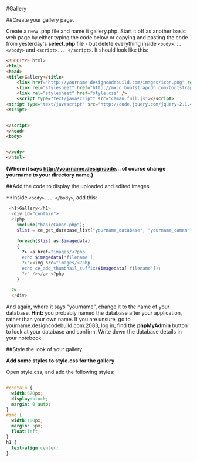 #Gallery

##Create your gallery page.

Create a new .php file and name it gallery.php. Start it off as another basic web page by either typing the code below or copying and pasting the code from yesterday's **select.php** file - but delete everything inside ````<body>... </body>```` and ````<script>... </script>````. It should look like this:

```html
<!DOCTYPE html>
<html>
<head>
<title>Gallery</title>
    <link href="http://yourname.designcodebuild.com/images/icon.png" rel="apple-touch-icon" sizes="114x114" />
    <link rel="stylesheet" href="http://mxcd.bootstrapcdn.com/bootstrap/3.3.6/css/bootstrap.min.css" />
    <link rel="stylesheet" href="style.css" />
    <script type="text/javascript" src="caman.full.js"></script>
<script type="text/javascript" src="http://code.jquery.com/jquery-2.1.4.min.js"></script>
<script>


</script>
</head>
<body>


</body>
</html>
```
**(Where it says http://yourname.designcode... of course change yourname to your directory name.)**

##Add the code to display the uploaded and edited images

**Inside ```<body>... </body>```, add this:

```php
 <h1>Gallery</h1>
  <div id="contain">
  <?php
    include("basicCaman.php");
    $list = ce_get_database_list("yourname_database", "yourname_caman", "kuR[GuBHE801", "photos");
    
    foreach($list as $imagedata)
    {
      ?> <a href="images/<?php
      echo $imagedata['filename'];
      ?>"><img src="images/<?php
      echo ce_add_thumbnail_suffix($imagedata['filename']);
      ?>" /></a> <?php
    }
    
  ?>
  </div>
```

And again, where it says "yourname", change it to the name of your database. **Hint:** you probably named the database after your application, rather than your own name. If you are unsure, go to yourname.designcodebuild.com:2083, log in, find the **phpMyAdmin** button to look at your database and confirm. Write down the database details in your notebook.

##Style the look of your gallery

**Add some styles to style.css for the gallery**

Open style.css, and add the following styles:

```css

#contain {
  width:670px;
  display:block;
  margin: 0 auto;
}
#img {
  width:100px;
  margin: 5px;
  float:left;
}
h1 {
  text-align:center;
}
```


